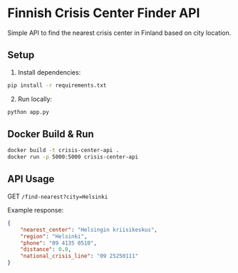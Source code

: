 # Finnish Crisis Center Finder API

Simple API to find the nearest crisis center in Finland based on city location.

## Setup

1. Install dependencies:
```bash
pip install -r requirements.txt
```

2. Run locally:
```bash
python app.py
```

## Docker Build & Run

```bash
docker build -t crisis-center-api .
docker run -p 5000:5000 crisis-center-api
```

## API Usage

GET `/find-nearest?city=Helsinki`

Example response:
```json
{
    "nearest_center": "Helsingin kriisikeskus",
    "region": "Helsinki",
    "phone": "09 4135 0510",
    "distance": 0.0,
    "national_crisis_line": "09 25250111"
}
```